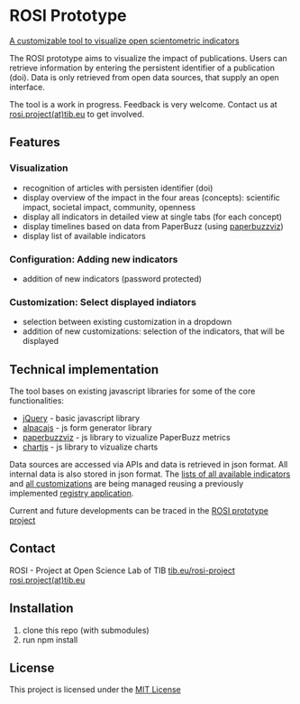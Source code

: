 # ROSI Prototype

[A customizable tool to visualize open scientometric indicators](labs.tib.eu/rosi/prototype/)

The ROSI prototype aims to visualize the impact of publications. Users can retrieve information by entering the persistent identifier of a publication (doi). Data is only retrieved from open data sources, that supply an open interface.

The tool is a work in progress. Feedback is very welcome. Contact us at [rosi.project(at)tib.eu](mailto:rosi.project(at)tib.eu) to get involved.

## Features

### Visualization
* recognition of articles with persisten identifier (doi)
* display overview of the impact in the four areas (concepts): scientific impact, societal impact, community, openness
* display all indicators in detailed view at single tabs (for each concept) 
* display timelines based on data from PaperBuzz (using [paperbuzzviz](https://github.com/jalperin/paperbuzzviz))
* display list of available indicators

### Configuration: Adding new indicators
* addition of new indicators (password protected)

### Customization: Select displayed indiators
* selection between existing customization in a dropdown
* addition of new customizations: selection of the indicators, that will be displayed 

## Technical implementation

The tool bases on existing javascript libraries for some of the core functionalities:

* [jQuery](https://jquery.com/) - basic javascript library
* [alpacajs](http://alpacajs.org) - js form generator library
* [paperbuzzviz](https://github.com/jalperin/paperbuzzviz) - js library to vizualize PaperBuzz metrics
* [chartjs](https://www.chartjs.org/) - js library to vizualize charts

Data sources are accessed via APIs and data is retrieved in json format. All internal data is also stored in json format.
The [lists of all available indicators](https://labs.tib.eu/rosi/prototype/indicators/) and [all customizations](https://labs.tib.eu/rosi/prototype/customize/) are being managed reusing a previously implemented [registry application](github.com/lilients/registry).

Current and future developments can be traced in the [ROSI prototype project](https://github.com/TIBHannover/rosi-prototype/projects/1)

## Contact

ROSI - Project at Open Science Lab of TIB
[tib.eu/rosi-project](tib.eu/rosi-project)
[rosi.project(at)tib.eu](mailto:rosi.project(at)tib.eu)

## Installation

1. clone this repo (with submodules)
2. run npm install

## License

This project is licensed under the [MIT License](https://opensource.org/licenses/MIT)
